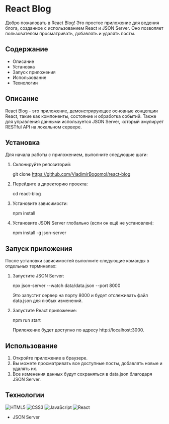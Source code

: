 # React Blog

Добро пожаловать в React Blog! Это простое приложение для ведения блога, созданное с использованием React и JSON Server. Оно позволяет пользователям просматривать, добавлять и удалять посты.

## Содержание

- Описание
- Установка
- Запуск приложения
- Использование
- Технологии

## Описание

React Blog - это приложение, демонстрирующее основные концепции React, такие как компоненты, состояние и обработка событий. Также для управления данными используется JSON Server, который эмулирует RESTful API на локальном сервере.

## Установка

Для начала работы с приложением, выполните следующие шаги:

1. Склонируйте репозиторий:

   
   git clone https://github.com/VladimirBogomol/react-blog
   

2. Перейдите в директорию проекта:

   
   cd react-blog
   

3. Установите зависимости:

   
   npm install
   

4. Установите JSON Server глобально (если он ещё не установлен):

   
   npm install -g json-server
   

## Запуск приложения

После установки зависимостей выполните следующие команды в отдельных терминалах:

1. Запустите JSON Server:

   
   npx json-server --watch data/data.json --port 8000
   

   Это запустит сервер на порту 8000 и будет отслеживать файл data.json для любых изменений.

2. Запустите React приложение:

   
   npm run start
   

   Приложение будет доступно по адресу http://localhost:3000.

## Использование

1. Откройте приложение в браузере.
2. Вы можете просматривать все доступные посты, добавлять новые и удалять их.
3. Все изменения данных будут сохраняться в data.json благодаря JSON Server.

## Технологии
![HTML5](https://img.shields.io/badge/html5-%23E34F26.svg?style=for-the-badge&logo=html5&logoColor=white)
![CSS3](https://img.shields.io/badge/css3-%231572B6.svg?style=for-the-badge&logo=css3&logoColor=white)
![JavaScript](https://img.shields.io/badge/javascript-%23323330.svg?style=for-the-badge&logo=javascript&logoColor=%23F7DF1E)
![React](https://img.shields.io/badge/react-%2320232a.svg?style=for-the-badge&logo=react&logoColor=%2361DAFB)
- JSON Server
